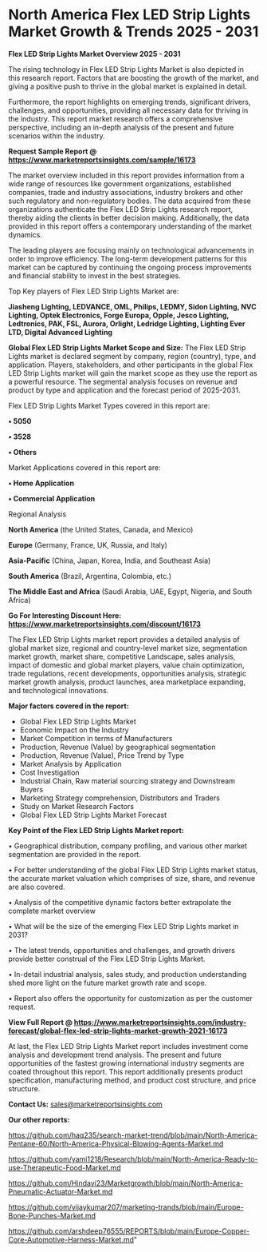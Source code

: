 # North America Flex LED Strip Lights Market Growth & Trends 2025 - 2031

<Strong> Flex LED Strip Lights Market Overview 2025 - 2031</strong>

The rising technology in Flex LED Strip Lights Market is also depicted in this research report. Factors that are boosting the growth of the market, and giving a positive push to thrive in the global market is explained in detail.

Furthermore, the report highlights on emerging trends, significant drivers, challenges, and opportunities, providing all necessary data for thriving in the industry. This report market research offers a comprehensive perspective, including an in-depth analysis of the present and future scenarios within the industry.

<strong>Request Sample Report @ <a href=https://www.marketreportsinsights.com/sample/16173>https://www.marketreportsinsights.com/sample/16173</a></strong>

The market overview included in this report provides information from a wide range of resources like government organizations, established companies, trade and industry associations, industry brokers and other such regulatory and non-regulatory bodies. The data acquired from these organizations authenticate the Flex LED Strip Lights research report, thereby aiding the clients in better decision making. Additionally, the data provided in this report offers a contemporary understanding of the market dynamics.

The leading players are focusing mainly on technological advancements in order to improve efficiency. The long-term development patterns for this market can be captured by continuing the ongoing process improvements and financial stability to invest in the best strategies.

Top Key players of Flex LED Strip Lights Market are:

<strong>Jiasheng Lighting, LEDVANCE, OML, Philips, LEDMY, Sidon Lighting, NVC Lighting, Optek Electronics, Forge Europa, Opple, Jesco Lighting, Ledtronics, PAK, FSL, Aurora, Orlight, Ledridge Lighting, Lighting Ever LTD, Digital Advanced Lighting</strong>

<strong><b>Global Flex LED Strip Lights Market Scope and Size:</b></strong>
The Flex LED Strip Lights market is declared segment by company, region (country), type, and application. Players, stakeholders, and other participants in the global Flex LED Strip Lights market will gain the market scope as they use the report as a powerful resource. The segmental analysis focuses on revenue and product by type and application and the forecast period of 2025-2031.

Flex LED Strip Lights Market Types covered in this report are:

<strong>• 5050

• 3528

• Others</strong>

Market Applications covered in this report are:

<strong>• Home Application

• Commercial Application</strong> 

Regional Analysis

<strong>North America</strong> (the United States, Canada, and Mexico)

<strong>Europe</strong> (Germany, France, UK, Russia, and Italy)

<strong>Asia-Pacific</strong> (China, Japan, Korea, India, and Southeast Asia)

<strong>South America</strong> (Brazil, Argentina, Colombia, etc.)

<strong>The Middle East and Africa</strong> (Saudi Arabia, UAE, Egypt, Nigeria, and South Africa)

<strong>Go For Interesting Discount Here: <a href=https://www.marketreportsinsights.com/discount/16173>https://www.marketreportsinsights.com/discount/16173</a></strong>

The Flex LED Strip Lights market report provides a detailed analysis of global market size, regional and country-level market size, segmentation market growth, market share, competitive Landscape, sales analysis, impact of domestic and global market players, value chain optimization, trade regulations, recent developments, opportunities analysis, strategic market growth analysis, product launches, area marketplace expanding, and technological innovations.

<strong><b>Major factors covered in the report:</b></strong>
<ul>
  <li>Global Flex LED Strip Lights Market </li>
  <li>Economic Impact on the Industry</li>
  <li>Market Competition in terms of Manufacturers</li>
  <li>Production, Revenue (Value) by geographical segmentation</li>
  <li>Production, Revenue (Value), Price Trend by Type</li>
  <li>Market Analysis by Application</li>
  <li>Cost Investigation</li>
  <li>Industrial Chain, Raw material sourcing strategy and Downstream Buyers</li>
  <li>Marketing Strategy comprehension, Distributors and Traders</li>
  <li>Study on Market Research Factors</li>
  <li>Global Flex LED Strip Lights Market Forecast</li>
</ul>

<strong><b>Key Point of the Flex LED Strip Lights Market report:</b></strong>

• Geographical distribution, company profiling, and various other market segmentation are provided in the report.

• For better understanding of the global Flex LED Strip Lights market status, the accurate market valuation which comprises of size, share, and revenue are also covered.

• Analysis of the competitive dynamic factors better extrapolate the complete market overview

• What will be the size of the emerging Flex LED Strip Lights market in 2031?

• The latest trends, opportunities and challenges, and growth drivers provide better construal of the Flex LED Strip Lights Market.

• In-detail industrial analysis, sales study, and production understanding shed more light on the future market growth rate and scope.

• Report also offers the opportunity for customization as per the customer request.

<strong><b>View Full Report @ <a href=https://www.marketreportsinsights.com/industry-forecast/global-flex-led-strip-lights-market-growth-2021-16173>https://www.marketreportsinsights.com/industry-forecast/global-flex-led-strip-lights-market-growth-2021-16173</a></b></strong>


At last, the Flex LED Strip Lights Market report includes investment come analysis and development trend analysis. The present and future opportunities of the fastest growing international industry segments are coated throughout this report. This report additionally presents product specification, manufacturing method, and product cost structure, and price structure.

<strong>Contact Us:</strong>
sales@marketreportsinsights.com

<strong>Our other reports:</strong>

<a href=https://github.com/haq235/search-market-trend/blob/main/North-America-Pentane-60/North-America-Physical-Blowing-Agents-Market.md>https://github.com/haq235/search-market-trend/blob/main/North-America-Pentane-60/North-America-Physical-Blowing-Agents-Market.md</a>

<a href=https://github.com/yami1218/Research/blob/main/North-America-Ready-to-use-Therapeutic-Food-Market.md>https://github.com/yami1218/Research/blob/main/North-America-Ready-to-use-Therapeutic-Food-Market.md</a>

<a href=https://github.com/Hindavi23/Marketgrowth/blob/main/North-America-Pneumatic-Actuator-Market.md>https://github.com/Hindavi23/Marketgrowth/blob/main/North-America-Pneumatic-Actuator-Market.md</a>

<a href=https://github.com/vijaykumar207/marketing-trands/blob/main/Europe-Bone-Punches-Market.md>https://github.com/vijaykumar207/marketing-trands/blob/main/Europe-Bone-Punches-Market.md</a>

<a href=https://github.com/arshdeep76555/REPORTS/blob/main/Europe-Copper-Core-Automotive-Harness-Market.md>https://github.com/arshdeep76555/REPORTS/blob/main/Europe-Copper-Core-Automotive-Harness-Market.md</a>"
